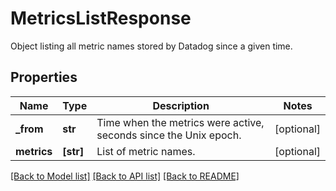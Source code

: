 # MetricsListResponse

Object listing all metric names stored by Datadog since a given time.
## Properties
Name | Type | Description | Notes
------------ | ------------- | ------------- | -------------
**_from** | **str** | Time when the metrics were active, seconds since the Unix epoch. | [optional] 
**metrics** | **[str]** | List of metric names. | [optional] 

[[Back to Model list]](README.md#documentation-for-models) [[Back to API list]](README.md#documentation-for-api-endpoints) [[Back to README]](README.md)



